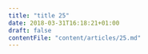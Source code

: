 ```yaml
---
title: "title 25"
date: 2018-03-31T16:18:21+01:00
draft: false
contentFile: "content/articles/25.md"
---
```



